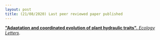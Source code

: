 ```yaml
---
layout: post
title: (21/08/2020) Last peer reviewed paper published
---
```


<a href="https://onlinelibrary.wiley.com/doi/full/10.1111/ele.13584#.XzxwcjOainA.twitter">**"Adaptation and coordinated evolution of plant hydraulic traits".** *Ecology Letters*</a>.
